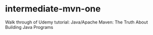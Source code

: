 # intermediate-mvn-one
Walk through of Udemy tutorial: Java/Apache Maven: The Truth About Building Java Programs
